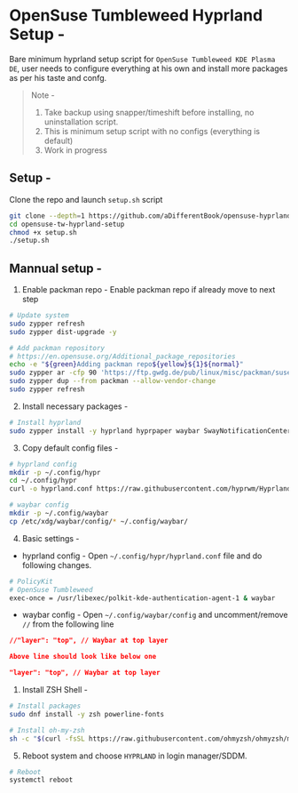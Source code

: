 # OpenSuse Tumbleweed Hyprland Setup -

Bare minimum hyprland setup script for `OpenSuse Tumbleweed KDE Plasma DE`, user needs to configure everything at his own and install more packages as per his taste and confg.

>Note -
>
>1. Take backup using snapper/timeshift before installing, no uninstallation script.
>2. This is minimum setup script with no configs (everything is default)
>3. Work in progress

## Setup -

Clone the repo and launch `setup.sh` script

```bash
git clone --depth=1 https://github.com/aDifferentBook/opensuse-hyprland.git
cd opensuse-tw-hyprland-setup
chmod +x setup.sh
./setup.sh
```

## Mannual  setup -

1. Enable packman repo -
Enable packman repo if already move to next step

```bash
# Update system
sudo zypper refresh
sudo zypper dist-upgrade -y

# Add packman repository
# https://en.opensuse.org/Additional_package_repositories
echo -e "${green}Adding packman repo${yellow}${1}${normal}"
sudo zypper ar -cfp 90 'https://ftp.gwdg.de/pub/linux/misc/packman/suse/openSUSE_Tumbleweed/' packman
sudo zypper dup --from packman --allow-vendor-change
sudo zypper refresh
```

2. Install necessary packages -

```bash
# Install hyprland
sudo zypper install -y hyprland hyprpaper waybar SwayNotificationCenter rofi-wayland NetworkManager-applet xwayland kitty
```

3. Copy default config files -

```bash
# hyprland config
mkdir -p ~/.config/hypr
cd ~/.config/hypr
curl -o hyprland.conf https://raw.githubusercontent.com/hyprwm/Hyprland/main/example/hyprland.conf

# waybar config
mkdir -p ~/.config/waybar
cp /etc/xdg/waybar/config/* ~/.config/waybar/
```

4. Basic settings -

- hyprland config - Open `~/.config/hypr/hyprland.conf` file and do following changes.

```bash
# PolicyKit
# OpenSuse Tumbleweed
exec-once = /usr/libexec/polkit-kde-authentication-agent-1 & waybar
```

- waybar config - Open `~/.config/waybar/config` and uncomment/remove `//` from the following line

```json
//"layer": "top", // Waybar at top layer

Above line should look like below one

"layer": "top", // Waybar at top layer
```

1. Install ZSH Shell -

```bash
# Install packages
sudo dnf install -y zsh powerline-fonts

# Install oh-my-zsh
sh -c "$(curl -fsSL https://raw.githubusercontent.com/ohmyzsh/ohmyzsh/master/tools/install.sh)"
```

5. Reboot system and choose `HYPRLAND` in login manager/SDDM.

```bash
# Reboot
systemctl reboot
```
